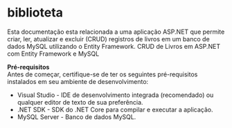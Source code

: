 # biblioteta

Esta documentação esta relacionada a uma aplicação ASP.NET que permite criar, ler, atualizar e excluir (CRUD) registros de livros em um banco de dados MySQL utilizando o Entity Framework.
CRUD de Livros em ASP.NET com Entity Framework e MySQL

**Pré-requisitos** <br/>
Antes de começar, certifique-se de ter os seguintes pré-requisitos instalados em seu ambiente de desenvolvimento:

- Visual Studio - IDE de desenvolvimento integrada (recomendado) ou qualquer editor de texto de sua preferência.
- .NET SDK - SDK do .NET Core para compilar e executar a aplicação.
- MySQL Server - Banco de dados MySQL.

